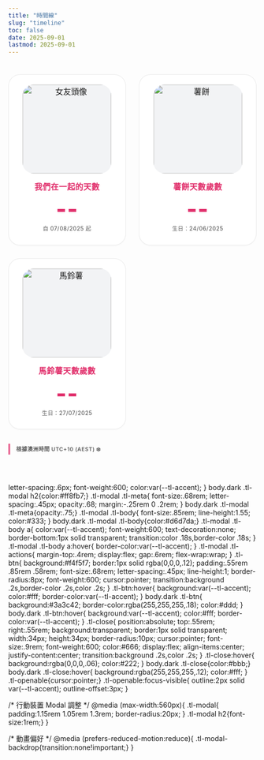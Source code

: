 ```yaml
---
title: "時間線"
slug: "timeline"
toc: false
date: 2025-09-01
lastmod: 2025-09-01
---
```

<div class="days-page">
  <div class="days-grid">
    <div class="d-card d-couple tl-openable" data-key="couple" role="button" tabindex="0" aria-haspopup="dialog">
      <div class="d-media">
        <img class="avatar timeline-img" alt="女友頭像" src="/images/timeline/f-avatar.webp">
      </div>
      <div class="d-body">
        <h3 data-i18n="coupleTitle">我們在一起的天數</h3>
        <p class="d-num" id="togetherDays">--</p>
        <p class="d-meta" data-i18n="since">自 07/08/2025 起</p>
      </div>
    </div>
    <div class="d-card d-pet tl-openable" data-key="hash" role="button" tabindex="0" aria-haspopup="dialog">
      <div class="d-media">
        <img class="pet-img timeline-img" alt="薯餅" src="/images/timeline/hashbrown.webp">
      </div>
      <div class="d-body">
        <h3 data-i18n="hashTitle">薯餅天數歲數</h3>
        <p class="d-num" id="hashDays">--</p>
        <p class="d-meta" data-i18n="hashSince">生日：24/06/2025</p>
      </div>
    </div>
    <div class="d-card d-pet tl-openable" data-key="potato" role="button" tabindex="0" aria-haspopup="dialog">
      <div class="d-media">
        <img class="pet-img timeline-img" alt="馬鈴薯" src="/images/timeline/potato.webp">
      </div>
      <div class="d-body">
        <h3 data-i18n="potatoTitle">馬鈴薯天數歲數</h3>
        <p class="d-num" id="potatoDays">--</p>
        <p class="d-meta" data-i18n="potatoSince">生日：27/07/2025</p>
      </div>
    </div>
  </div>
  <div class="tz-line">
    <span class="tz-note" data-i18n="tzNote">根據澳洲時間 UTC+10 (AEST) ❄️</span>
  </div>
</div>

<style>
/* === Timeline 3→2→1 欄 Grid（統一裁切 + 簡潔） === */
:root{
  --tl-accent:var(--hb-active,#e1306c);
  --tl-img-size:180px;
  --tl-img-radius:22px;
  --tl-card-radius:24px;
  --tl-gap:1.65rem;
}
.days-page{max-width:1180px;margin:0 auto;padding:1.4rem 0 3rem;font-size:1rem;line-height:1.55;}
.days-grid{display:grid;grid-template-columns:repeat(3,1fr);gap:var(--tl-gap);}
@media (max-width:1020px){.days-grid{grid-template-columns:repeat(2,1fr);} }
@media (max-width:640px){.days-grid{grid-template-columns:1fr;gap:1.1rem;} :root{--tl-img-size:150px;} }
@media (max-width:420px){:root{--tl-img-size:132px;} }

.d-card{display:flex;flex-direction:column;align-items:center;text-align:center;padding:1.25rem 1.15rem 1.45rem;background:#fff;border:1px solid rgba(0,0,0,.08);border-radius:var(--tl-card-radius);box-shadow:0 2px 4px -2px rgba(0,0,0,.05);transition:transform .28s,border-color .25s,box-shadow .28s;position:relative;}
body.dark .d-card{background:#26272b;border-color:rgba(255,255,255,.12);box-shadow:0 4px 10px -6px rgba(0,0,0,.55);}
.d-card:hover{transform:translateY(-6px);border-color:var(--tl-accent);box-shadow:0 10px 22px -10px rgba(0,0,0,.18);}
body.dark .d-card:hover{box-shadow:0 14px 34px -14px rgba(0,0,0,.65);}

.d-media{width:var(--tl-img-size);height:var(--tl-img-size);border-radius:var(--tl-img-radius);overflow:hidden;background:#f2f3f5;display:flex;justify-content:center;align-items:center;margin:0 0 .95rem;}
body.dark .d-media{background:#34363b;}
.d-media img{width:100%;height:100%;object-fit:cover;display:block;transition:transform .55s;}
.d-card:hover .d-media img{transform:scale(1.05);}

.d-body{max-width:420px;width:100%;display:flex;flex-direction:column;align-items:center;}
.d-body h3{margin:0 0 .55rem;font-size:1rem;font-weight:600;letter-spacing:.55px;color:var(--tl-accent);}
body.dark .d-body h3{color:#ff8fb7;}
.d-num{margin:0 0 .5rem;font-size:2.85rem;line-height:1.05;font-weight:800;letter-spacing:1.1px;color:var(--tl-accent);}
body.dark .d-num{color:#ff8fb7;}
.d-meta{margin:0;font-size:.7rem;letter-spacing:.45px;opacity:.68;font-weight:500;}
body.dark .d-meta{opacity:.76;}

.tz-line{margin:2.1rem 0 0;}
.tz-note{font-size:.68rem;letter-spacing:.5px;padding:.25rem 0 .25rem .75rem;border-left:4px solid var(--tl-accent);font-weight:600;background:none!important;opacity:.7;line-height:1.25;}
body.dark .tz-note{opacity:.78;}

.tl-openable{cursor:pointer;}
.tl-openable:focus-visible{outline:2px solid var(--tl-accent);outline-offset:3px;}

/* Modal */
.tl-modal-backdrop{position:fixed;inset:0;background:rgba(0,0,0,.38);backdrop-filter:blur(4px);display:flex;align-items:flex-start;justify-content:center;padding:4.5vh 1rem 3vh;z-index:1200;opacity:0;pointer-events:none;transition:opacity .22s;}
.tl-modal-backdrop.open{opacity:1;pointer-events:auto;}
.tl-modal{width:100%;max-width:520px;background:#fff;border:1px solid rgba(0,0,0,.1);border-radius:22px;padding:1.35rem 1.35rem 1.55rem;box-shadow:0 18px 50px -16px rgba(0,0,0,.35);position:relative;display:flex;flex-direction:column;gap:.85rem;}
body.dark .tl-modal{background:#2c2d31;border-color:rgba(255,255,255,.14);box-shadow:0 22px 60px -20px rgba(0,0,0,.75);}
.tl-modal h2{margin:0;font-size:1.05rem;letter-spacing:.6px;font-weight:600;color:var(--tl-accent);}
body.dark .tl-modal h2{color:#ff8fb7;}
.tl-modal .tl-meta{font-size:.68rem;letter-spacing:.45px;opacity:.68;margin:-.25rem 0 .2rem;}
body.dark .tl-modal .tl-meta{opacity:.75;}
.tl-modal .tl-body{font-size:.85rem;line-height:1.55;color:#333;}
body.dark .tl-modal .tl-body{color:#d6d7da;}
.tl-modal .tl-body a{color:var(--tl-accent);font-weight:600;text-decoration:none;border-bottom:1px solid transparent;transition:color .18s,border-color .18s;}
.tl-modal .tl-body a:hover{border-color:var(--tl-accent);}
.tl-modal .tl-actions{margin-top:.4rem;display:flex;gap:.6rem;flex-wrap:wrap;}
.tl-btn{background:#f4f5f7;border:1px solid rgba(0,0,0,.12);padding:.55rem .85rem .58rem;font-size:.68rem;letter-spacing:.45px;line-height:1;border-radius:8px;font-weight:600;cursor:pointer;transition:background .2s,border-color .2s,color .2s;}
.tl-btn:hover{background:var(--tl-accent);color:#fff;border-color:var(--tl-accent);}
body.dark .tl-btn{background:#3a3c42;border-color:rgba(255,255,255,.18);color:#ddd;}
body.dark .tl-btn:hover{background:var(--tl-accent);color:#fff;border-color:var(--tl-accent);}
.tl-close{position:absolute;top:.55rem;right:.55rem;background:transparent;border:1px solid transparent;width:34px;height:34px;border-radius:10px;cursor:pointer;font-size:.9rem;font-weight:600;color:#666;display:flex;align-items:center;justify-content:center;transition:background .2s,color .2s;}
.tl-close:hover{background:rgba(0,0,0,.06);color:#222;}
body.dark .tl-close{color:#bbb;}
.body.dark .tl-close:hover{background:rgba(255,255,255,.12);color:#fff;}

@media (max-width:640px){
  .d-card{padding:1.1rem 1rem 1.25rem;}
  .d-body h3{font-size:.95rem;}
  .d-num{font-size:2.35rem;}
  .d-meta{font-size:.64rem;}
  .tz-note{font-size:.62rem;}
}
@media (max-width:560px){.tl-modal{padding:1.15rem 1.05rem 1.3rem;border-radius:20px;} .tl-modal h2{font-size:1rem;}}
@media (prefers-reduced-motion:reduce){
  .d-card,.d-media img,.tl-modal-backdrop{transition:none!important;transform:none!important;}
}
</style>

<script>
/* 單一腳本：雙語文案 + AEST 日數 + Modal (避免外露 / 重複) */
(function(){
  const lang=(document.documentElement.lang||'').toLowerCase();
  const t={
    zh:{coupleTitle:'我們在一起的天數',since:'自 07/08/2025 起',hashTitle:'薯餅天數歲數',hashSince:'生日：24/06/2025',potatoTitle:'馬鈴薯天數歲數',potatoSince:'生日：27/07/2025',tzNote:'根據澳洲時間 UTC+10 (AEST) ❄️',close:'關閉',viewAbout:'查看 About',
      cards:{couple:{head:'關係',meta:'起始日 07/08/2025',body:'我們生活在不同地點（澳洲 / 台灣），都是泛性戀 🩷💛🩵。更多內容見 <a href="/zh-hant/about/">關於我</a>。',link:'/zh-hant/about/'},
             hash:{head:'薯餅（Hash Brown）',meta:'生日 24/06/2025',body:'純種泰迪天竺鼠。名字靈感 <a href="https://mcdonalds.com.hk/product/hash-browns/" target="_blank" rel="noopener">麥當勞脆薯餅</a>。詳見 <a href="/zh-hant/about/">關於我</a>。',link:'/zh-hant/about/'},
             potato:{head:'馬鈴薯（Potato）',meta:'生日 27/07/2025',body:'純種泰迪天竺鼠，與薯餅一同成長。詳見 <a href="/zh-hant/about/">關於我</a>。',link:'/zh-hant/about/'}}},
    en:{coupleTitle:'Days Together',since:'Since 07/08/2025',hashTitle:'Hash Brown Age (days)',hashSince:'Birthday: 24/06/2025',potatoTitle:'Potato Age (days)',potatoSince:'Birthday: 27/07/2025',tzNote:'Based on Australia time UTC+10 (AEST) ❄️',close:'Close',viewAbout:'View About',
      cards:{couple:{head:'Relationship',meta:'Started 07/08/2025',body:'Pansexual (Australia / Taiwan). More on the <a href="/about/">About page</a>.',link:'/about/'},
             hash:{head:'Hash Brown',meta:'Birthday 24/06/2025',body:'Purebred Teddy guinea pig. Name idea from <a href="https://mcdonalds.com.hk/en/product/hash-browns/" target="_blank" rel="noopener">McDonald’s Hash Browns</a>. See <a href="/about/">About page</a>.',link:'/about/'},
             potato:{head:'Potato',meta:'Birthday 27/07/2025',body:'Purebred Teddy guinea pig growing with Hash Brown. See <a href="/about/">About page</a>.',link:'/about/'}}}
  };
  const dict=lang.startsWith('zh')?t.zh:t.en;
  document.querySelectorAll('[data-i18n]').forEach(el=>{
    const k=el.getAttribute('data-i18n'); if(dict[k]) el.textContent=dict[k];
  });

  /* AEST inclusive day calculation */
  const TZ_OFFSET_H=10, MS_DAY=86400000;
  const parseDMY=s=>{const[d,m,y]=s.split('/').map(Number);return{d,m,y};};
  const makeAEST=(y,m,d)=>new Date(Date.UTC(y,m-1,d,10,0,0)); // +10h anchor
  const inclusiveDays=start=>{
    const {d,m,y}=parseDMY(start);
    const s=makeAEST(y,m,d);
    const nowAEST=new Date(Date.now()+TZ_OFFSET_H*3600*1000);
    const today=makeAEST(nowAEST.getUTCFullYear(),nowAEST.getUTCMonth()+1,nowAEST.getUTCDate());
    return Math.floor((today-s)/MS_DAY)+1;
  };
  [['togetherDays','07/08/2025'],['hashDays','24/06/2025'],['potatoDays','27/07/2025']].forEach(([id,date])=>{
    const el=document.getElementById(id); if(el) el.textContent=inclusiveDays(date).toLocaleString();
  });

  /* Modal */
  let backdrop,modal,lastFocus;
  function build(){
    if(backdrop) return;
    backdrop=document.createElement('div');
    backdrop.className='tl-modal-backdrop';
    backdrop.innerHTML=`<div class="tl-modal" role="dialog" aria-modal="true" aria-labelledby="tlModalTitle">
      <button class="tl-close" type="button" aria-label="${dict.close}">✕</button>
      <h2 id="tlModalTitle"></h2>
      <p class="tl-meta"></p>
      <div class="tl-body"></div>
      <div class="tl-actions">
        <a class="tl-btn tl-about" href="#" rel="noopener">${dict.viewAbout}</a>
        <button type="button" class="tl-btn tl-close-btn">${dict.close}</button>
      </div>
    </div>`;
    document.body.appendChild(backdrop);
    modal=backdrop.querySelector('.tl-modal');
    backdrop.addEventListener('click',e=>{if(e.target===backdrop) close();});
    backdrop.querySelectorAll('.tl-close,.tl-close-btn').forEach(b=>b.addEventListener('click',close));
    document.addEventListener('keydown',e=>{
      if(e.key==='Escape') close();
      if(e.key==='Tab' && backdrop.classList.contains('open')) trap(e);
    });
  }
  function open(key){
    build();
    const data=dict.cards[key]; if(!data) return;
    lastFocus=document.activeElement;
    modal.querySelector('#tlModalTitle').innerHTML=data.head;
    modal.querySelector('.tl-meta').textContent=data.meta;
    modal.querySelector('.tl-body').innerHTML=data.body;
    modal.querySelector('.tl-about').href=data.link;
    backdrop.classList.add('open');
    setTimeout(()=>modal.querySelector('.tl-close').focus(),10);
  }
  function close(){
    if(!backdrop) return;
    backdrop.classList.remove('open');
    if(lastFocus && lastFocus.focus) lastFocus.focus();
  }
  function trap(e){
    const focusables=modal.querySelectorAll('a[href],button:not([disabled])');
    if(!focusables.length) return;
    const first=focusables[0], last=focusables[focusables.length-1];
    if(e.shiftKey && document.activeElement===first){e.preventDefault();last.focus();}
    else if(!e.shiftKey && document.activeElement===last){e.preventDefault();first.focus();}
  }
  document.querySelectorAll('.tl-openable').forEach(card=>{
    card.addEventListener('click',()=>open(card.dataset.key));
    card.addEventListener('keydown',e=>{
      if(e.key==='Enter'||e.key===' '){e.preventDefault();open(card.dataset.key);}
    });
  });
})();
</script>
<!-- 確保圖檔: /static/images/timeline/f-avatar.webp hashbrown.webp potato.webp -->
  letter-spacing:.6px;
  font-weight:600;
  color:var(--tl-accent);
}
body.dark .tl-modal h2{color:#ff8fb7;}
.tl-modal .tl-meta{
  font-size:.68rem;
  letter-spacing:.45px;
  opacity:.68;
  margin:-.25rem 0 .2rem;
}
body.dark .tl-modal .tl-meta{opacity:.75;}
.tl-modal .tl-body{
  font-size:.85rem;
  line-height:1.55;
  color:#333;
}
body.dark .tl-modal .tl-body{color:#d6d7da;}
.tl-modal .tl-body a{
  color:var(--tl-accent);
  font-weight:600;
  text-decoration:none;
  border-bottom:1px solid transparent;
  transition:color .18s,border-color .18s;
}
.tl-modal .tl-body a:hover{
  border-color:var(--tl-accent);
}
.tl-modal .tl-actions{
  margin-top:.4rem;
  display:flex;
  gap:.6rem;
  flex-wrap:wrap;
}
.tl-btn{
  background:#f4f5f7;
  border:1px solid rgba(0,0,0,.12);
  padding:.55rem .85rem .58rem;
  font-size:.68rem;
  letter-spacing:.45px;
  line-height:1;
  border-radius:8px;
  font-weight:600;
  cursor:pointer;
  transition:background .2s,border-color .2s,color .2s;
}
.tl-btn:hover{
  background:var(--tl-accent);
  color:#fff;
  border-color:var(--tl-accent);
}
body.dark .tl-btn{
  background:#3a3c42;
  border-color:rgba(255,255,255,.18);
  color:#ddd;
}
body.dark .tl-btn:hover{
  background:var(--tl-accent);
  color:#fff;
  border-color:var(--tl-accent);
}
.tl-close{
  position:absolute;
  top:.55rem;
  right:.55rem;
  background:transparent;
  border:1px solid transparent;
  width:34px;
  height:34px;
  border-radius:10px;
  cursor:pointer;
  font-size:.9rem;
  font-weight:600;
  color:#666;
  display:flex;
  align-items:center;
  justify-content:center;
  transition:background .2s,color .2s;
}
.tl-close:hover{
  background:rgba(0,0,0,.06);
  color:#222;
}
body.dark .tl-close{color:#bbb;}
body.dark .tl-close:hover{
  background:rgba(255,255,255,.12);
  color:#fff;
}
.tl-openable{cursor:pointer;}
.tl-openable:focus-visible{
  outline:2px solid var(--tl-accent);
  outline-offset:3px;
}

/* 行動裝置 Modal 調整 */
@media (max-width:560px){
  .tl-modal{
    padding:1.15rem 1.05rem 1.3rem;
    border-radius:20px;
  }
  .tl-modal h2{font-size:1rem;}
}

/* 動畫偏好 */
@media (prefers-reduced-motion:reduce){
  .tl-modal-backdrop{transition:none!important;}
}
</style>

<script>
/* 單一腳本：雙語 + AEST 計算 + Modal 建構 (避免重複/外露) */
(function(){
  const lang=(document.documentElement.lang||'').toLowerCase();
  const t={
    zh:{
      coupleTitle:'我們在一起的天數',
      since:'自 07/08/2025 起',
      hashTitle:'薯餅天數歲數',
      hashSince:'生日：24/06/2025',
      potatoTitle:'馬鈴薯天數歲數',
      potatoSince:'生日：27/07/2025',
      tzNote:'根據澳洲時間 UTC+10 (AEST) ❄️',
      more:'更多',
      viewAbout:'查看 About',
      close:'關閉',
      cards:{
        couple:{
          head:'關係',
            meta:'起始日 07/08/2025',
            body:'我們生活在不同地點（澳洲 / 台灣），都是泛性戀 🩷💛🩵。彼此支持學習、生活與興趣。你可以在 <a href="/zh-hant/about/">關於我頁面</a> 看到更多背景與日常。',
            link:'/zh-hant/about/'
        },
        hash:{
          head:'薯餅（Hash Brown）',
          meta:'生日 24/06/2025',
          body:'純種泰迪天竺鼠。活潑好奇，喜歡探索新躲避屋。名字靈感來自 <a href="https://mcdonalds.com.hk/product/hash-browns/" target="_blank" rel="noopener">麥當勞脆薯餅</a>。更多資訊見 <a href="/zh-hant/about/">關於我</a>。',
          link:'/zh-hant/about/'
        },
        potato:{
          head:'馬鈴薯（Potato）',
          meta:'生日 27/07/2025',
          body:'純種泰迪天竺鼠。性格偏溫和，喜歡被撫摸與安靜進食。和薯餅一起長大。更多照片與介紹請看 <a href="/zh-hant/about/">關於我</a>。',
          link:'/zh-hant/about/'
        }
      }
    },
    en:{
      coupleTitle:'Days Together',
      since:'Since 07/08/2025',
      hashTitle:'Hash Brown Age (days)',
      hashSince:'Birthday: 24/06/2025',
      potatoTitle:'Potato Age (days)',
      potatoSince:'Birthday: 27/07/2025',
      tzNote:'Based on Australia time UTC+10 (AEST) ❄️',
      more:'More',
      viewAbout:'View About',
      close:'Close',
      cards:{
        couple:{
          head:'Relationship',
          meta:'Started 07/08/2025',
          body:'We live in different places (Australia / Taiwan) and are pansexual 🩷💛🩵. We support each other’s study, life and hobbies. See more background on the <a href="/about/">About page</a>.',
          link:'/about/'
        },
        hash:{
          head:'Hash Brown',
          meta:'Birthday 24/06/2025',
          body:'Purebred Teddy guinea pig. Energetic & curious, loves exploring new hideouts. Name idea from <a href="https://mcdonalds.com.hk/en/product/hash-browns/" target="_blank" rel="noopener">McDonald’s Hash Browns</a>. More info on the <a href="/about/">About page</a>.',
          link:'/about/'
        },
        potato:{
          head:'Potato',
          meta:'Birthday 27/07/2025',
          body:'Purebred Teddy guinea pig. Calmer personality, enjoys gentle petting and quiet eating. Growing up together with Hash Brown. See more on the <a href="/about/">About page</a>.',
          link:'/about/'
        }
      }
    }
  };
  const dict=lang.startsWith('zh')?t.zh:t.en;

  /* 文案注入（標題 / 時區） */
  document.querySelectorAll('[data-i18n]').forEach(el=>{
    const k=el.getAttribute('data-i18n');
    if(dict[k]) el.textContent=dict[k];
  });

  /* AEST 日數計算 */
  const TZ_OFFSET_H=10, MS_DAY=86400000;
  const parseDMY=s=>{const[a,b,c]=s.split('/').map(Number);return{d:a,m:b,y:c};};
  const makeAEST=(y,m,d)=>new Date(Date.UTC(y,m-1,d,10,0,0));
  const inclusiveDays=start=>{
    const {d,m,y}=parseDMY(start);
    const startDate=makeAEST(y,m,d);
    const nowAEST=new Date(Date.now()+TZ_OFFSET_H*3600*1000);
    const todayAEST=makeAEST(nowAEST.getUTCFullYear(),nowAEST.getUTCMonth()+1,nowAEST.getUTCDate());
    return Math.floor((todayAEST-startDate)/MS_DAY)+1;
  };
  const setNum=(id,date)=>{
    const el=document.getElementById(id);
    if(el) el.textContent=inclusiveDays(date).toLocaleString();
  };
  setNum('togetherDays','07/08/2025');
  setNum('hashDays','24/06/2025');
  setNum('potatoDays','27/07/2025');

  /* Modal 建構 */
  let backdrop=null, modal=null, lastFocus=null;
  const buildModal=()=>{
    if(backdrop) return;
    backdrop=document.createElement('div');
    backdrop.className='tl-modal-backdrop';
    backdrop.innerHTML=`
      <div class="tl-modal" role="dialog" aria-modal="true" aria-labelledby="tlModalTitle">
        <button class="tl-close" type="button" aria-label="${dict.close}">✕</button>
        <h2 id="tlModalTitle"></h2>
        <p class="tl-meta"></p>
        <div class="tl-body"></div>
        <div class="tl-actions">
          <a class="tl-btn tl-about" href="#" target="_self" rel="noopener">${dict.viewAbout}</a>
          <button type="button" class="tl-btn tl-close-btn">${dict.close}</button>
        </div>
      </div>`;
    document.body.appendChild(backdrop);
    modal=backdrop.querySelector('.tl-modal');
    backdrop.addEventListener('click',e=>{
      if(e.target===backdrop) closeModal();
    });
    backdrop.querySelectorAll('.tl-close,.tl-close-btn').forEach(btn=>{
      btn.addEventListener('click',closeModal);
    });
    document.addEventListener('keydown',e=>{
      if(e.key==='Escape') closeModal();
      if(e.key==='Tab' && backdrop.classList.contains('open')){
        trapFocus(e);
      }
    });
  };
  const openModal=key=>{
    buildModal();
    const data=dict.cards[key];
    if(!data) return;
    lastFocus=document.activeElement;
    modal.querySelector('#tlModalTitle').innerHTML=data.head;
    modal.querySelector('.tl-meta').textContent=data.meta;
    modal.querySelector('.tl-body').innerHTML=data.body;
    const aboutLink=modal.querySelector('.tl-about');
    aboutLink.setAttribute('href',data.link);
    backdrop.classList.add('open');
    setTimeout(()=>modal.querySelector('.tl-close').focus(),10);
  };
  const closeModal=()=>{
    if(!backdrop) return;
    backdrop.classList.remove('open');
    if(lastFocus && typeof lastFocus.focus==='function') lastFocus.focus();
  };
  const trapFocus=e=>{
    const focusables=modal.querySelectorAll('a[href],button:not([disabled])');
    if(!focusables.length) return;
    const first=focusables[0], last=focusables[focusables.length-1];
    if(e.shiftKey && document.activeElement===first){e.preventDefault();last.focus();}
    else if(!e.shiftKey && document.activeElement===last){e.preventDefault();first.focus();}
  };

  /* 綁定卡片 */
  document.querySelectorAll('.tl-openable').forEach(card=>{
    card.addEventListener('click',()=>openModal(card.dataset.key));
    card.addEventListener('keydown',e=>{
      if(e.key==='Enter'||e.key===' ') {e.preventDefault();openModal(card.dataset.key);}
    });
  });

})();
</script>
<!-- 確保圖檔存在: /static/images/timeline/f-avatar.webp hashbrown.webp potato.webp -->
